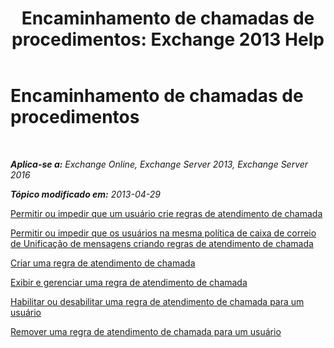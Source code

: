 ﻿---
title: 'Encaminhamento de chamadas de procedimentos: Exchange 2013 Help'
TOCTitle: Encaminhamento de chamadas de procedimentos
ms:assetid: a19cf331-4a83-4d8e-909e-9330911c7fa2
ms:mtpsurl: https://technet.microsoft.com/pt-br/library/JJ863115(v=EXCHG.150)
ms:contentKeyID: 50556255
ms.date: 05/22/2018
mtps_version: v=EXCHG.150
ms.translationtype: MT
---

# Encaminhamento de chamadas de procedimentos

 

_**Aplica-se a:** Exchange Online, Exchange Server 2013, Exchange Server 2016_

_**Tópico modificado em:** 2013-04-29_

[Permitir ou impedir que um usuário crie regras de atendimento de chamada](allow-or-prevent-a-user-from-creating-call-answering-rules-exchange-2013-help.md)

[Permitir ou impedir que os usuários na mesma política de caixa de correio de Unificação de mensagens criando regras de atendimento de chamada](allow-or-prevent-users-in-the-same-um-mailbox-policy-from-creating-call-answering-rules-exchange-2013-help.md)

[Criar uma regra de atendimento de chamada](create-a-call-answering-rule-exchange-2013-help.md)

[Exibir e gerenciar uma regra de atendimento de chamada](view-and-manage-a-call-answering-rule-exchange-2013-help.md)

[Habilitar ou desabilitar uma regra de atendimento de chamada para um usuário](enable-or-disable-a-call-answering-rule-for-a-user-exchange-2013-help.md)

[Remover uma regra de atendimento de chamada para um usuário](remove-a-call-answering-rule-for-a-user-exchange-2013-help.md)

